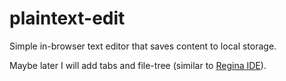 # plaintext-edit

Simple in-browser text editor that saves content to local storage.

Maybe later I will add tabs and file-tree (similar to [Regina IDE](https://github.com/llesha/regina-ide/)).